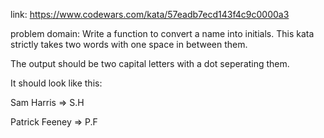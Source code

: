 link: https://www.codewars.com/kata/57eadb7ecd143f4c9c0000a3 

problem domain:
Write a function to convert a name into initials. This kata strictly takes two words with one space in between them.

The output should be two capital letters with a dot seperating them.

It should look like this:

Sam Harris => S.H

Patrick Feeney => P.F

